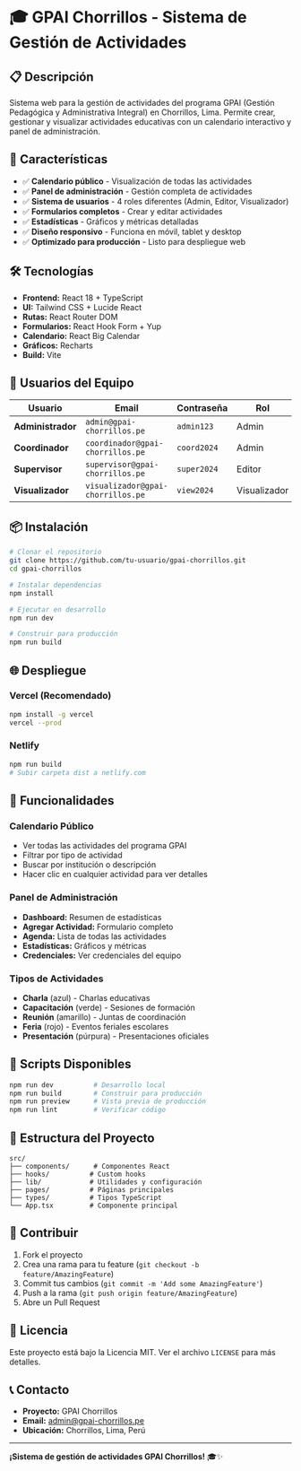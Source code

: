 # 🎓 GPAI Chorrillos - Sistema de Gestión de Actividades

## 📋 Descripción

Sistema web para la gestión de actividades del programa GPAI (Gestión Pedagógica y Administrativa Integral) en Chorrillos, Lima. Permite crear, gestionar y visualizar actividades educativas con un calendario interactivo y panel de administración.

## 🚀 Características

- ✅ **Calendario público** - Visualización de todas las actividades
- ✅ **Panel de administración** - Gestión completa de actividades
- ✅ **Sistema de usuarios** - 4 roles diferentes (Admin, Editor, Visualizador)
- ✅ **Formularios completos** - Crear y editar actividades
- ✅ **Estadísticas** - Gráficos y métricas detalladas
- ✅ **Diseño responsivo** - Funciona en móvil, tablet y desktop
- ✅ **Optimizado para producción** - Listo para despliegue web

## 🛠️ Tecnologías

- **Frontend:** React 18 + TypeScript
- **UI:** Tailwind CSS + Lucide React
- **Rutas:** React Router DOM
- **Formularios:** React Hook Form + Yup
- **Calendario:** React Big Calendar
- **Gráficos:** Recharts
- **Build:** Vite

## 👥 Usuarios del Equipo

| Usuario | Email | Contraseña | Rol |
|---------|-------|------------|-----|
| **Administrador** | `admin@gpai-chorrillos.pe` | `admin123` | Admin |
| **Coordinador** | `coordinador@gpai-chorrillos.pe` | `coord2024` | Admin |
| **Supervisor** | `supervisor@gpai-chorrillos.pe` | `super2024` | Editor |
| **Visualizador** | `visualizador@gpai-chorrillos.pe` | `view2024` | Visualizador |

## 📦 Instalación

```bash
# Clonar el repositorio
git clone https://github.com/tu-usuario/gpai-chorrillos.git
cd gpai-chorrillos

# Instalar dependencias
npm install

# Ejecutar en desarrollo
npm run dev

# Construir para producción
npm run build
```

## 🌐 Despliegue

### Vercel (Recomendado)
```bash
npm install -g vercel
vercel --prod
```

### Netlify
```bash
npm run build
# Subir carpeta dist a netlify.com
```

## 📱 Funcionalidades

### Calendario Público
- Ver todas las actividades del programa GPAI
- Filtrar por tipo de actividad
- Buscar por institución o descripción
- Hacer clic en cualquier actividad para ver detalles

### Panel de Administración
- **Dashboard:** Resumen de estadísticas
- **Agregar Actividad:** Formulario completo
- **Agenda:** Lista de todas las actividades
- **Estadísticas:** Gráficos y métricas
- **Credenciales:** Ver credenciales del equipo

### Tipos de Actividades
- **Charla** (azul) - Charlas educativas
- **Capacitación** (verde) - Sesiones de formación
- **Reunión** (amarillo) - Juntas de coordinación
- **Feria** (rojo) - Eventos feriales escolares
- **Presentación** (púrpura) - Presentaciones oficiales

## 🔧 Scripts Disponibles

```bash
npm run dev          # Desarrollo local
npm run build        # Construir para producción
npm run preview      # Vista previa de producción
npm run lint         # Verificar código
```

## 📁 Estructura del Proyecto

```
src/
├── components/      # Componentes React
├── hooks/          # Custom hooks
├── lib/            # Utilidades y configuración
├── pages/          # Páginas principales
├── types/          # Tipos TypeScript
└── App.tsx         # Componente principal
```

## 🤝 Contribuir

1. Fork el proyecto
2. Crea una rama para tu feature (`git checkout -b feature/AmazingFeature`)
3. Commit tus cambios (`git commit -m 'Add some AmazingFeature'`)
4. Push a la rama (`git push origin feature/AmazingFeature`)
5. Abre un Pull Request

## 📄 Licencia

Este proyecto está bajo la Licencia MIT. Ver el archivo `LICENSE` para más detalles.

## 📞 Contacto

- **Proyecto:** GPAI Chorrillos
- **Email:** admin@gpai-chorrillos.pe
- **Ubicación:** Chorrillos, Lima, Perú

---

**¡Sistema de gestión de actividades GPAI Chorrillos!** 🎓✨ 